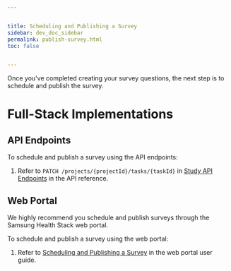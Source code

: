 ```yaml
---


title: Scheduling and Publishing a Survey
sidebar: dev_doc_sidebar
permalink: publish-survey.html
toc: false


---
```



Once you've completed creating your survey questions, the next step is to schedule and publish the survey.

# Full-Stack Implementations

## API Endpoints

To schedule and publish a survey using the API endpoints:

1. Refer to `PATCH /projects/{projectId}/tasks/{taskId}` in [Study API Endpoints](../../api-reference/study-api-endpoints.md) in the API reference.


## Web Portal

We highly recommend you schedule and publish surveys through the Samsung Health Stack web portal.

To schedule and publish a survey using the web portal:

1. Refer to [Scheduling and Publishing a Survey](../../portal-guide/content-creation/publishing-a-survey.md) in the web portal user guide.

